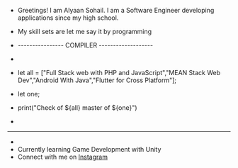 - Greetings! I am Alyaan Sohail. I am a Software Engineer developing applications since my high school.
  
 - My skill sets are let me say it by programming
  
- ---------------- COMPILER -------------------
-   
- let all = ["Full Stack web with PHP and JavaScript","MEAN Stack Web Dev","Android With Java","Flutter for Cross Platform"];
- let one;
- print("Check of ${all} master of ${one}")
- 
- ----------------------------------------------
-  
-  Currently learning Game Development with Unity
-  Connect with me on [Instagram](https://www.instagram.com/devwizard_/)


<!---
alyaansohaildev/alyaansohaildev is a ✨ special ✨ repository because its `README.md` (this file) appears on your GitHub profile.
You can click the Preview link to take a look at your changes.
--->
